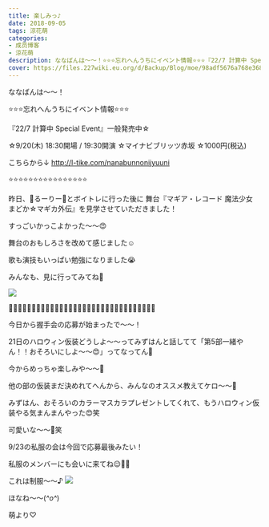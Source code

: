 ```yaml
---
title: 楽しみっ♪
date: 2018-09-05
tags: 涼花萌
categories: 
- 成员博客
- 涼花萌
description: ななばんは〜〜！⭐️⭐️⭐️忘れへんうちにイベント情報⭐️⭐️⭐️『22/7 計算中 Special Event』一般発売中☆☆9/20(木) 18:30開場 / 19:30開演☆マイナビブリッツ赤坂☆1000...
cover: https://files.227wiki.eu.org/d/Backup/Blog/moe/98adf5676a768e3688b59285c4d70.jpg 
---
```







ななばんは〜〜！






⭐️⭐️⭐️忘れへんうちにイベント情報⭐️⭐️⭐️



『22/7 計算中 Special Event』一般発売中☆

☆9/20(木) 18:30開場 / 19:30開演
☆マイナビブリッツ赤坂
☆1000円(税込)



こちらから↓
http://l-tike.com/nanabunnonijyuuni



⭐️⭐️⭐️⭐️⭐️⭐️⭐️⭐️⭐️⭐️⭐️⭐️⭐️⭐️⭐️⭐️











昨日、🐸るーりー🐸とボイトレに行った後に
舞台『マギア・レコード 魔法少女 まどか☆マギカ外伝』を見学させていただきました！







すっごいかっこよかった〜〜😍





舞台のおもしろさを改めて感じました☺️





歌も演技もいっぱい勉強になりました😭






みんなも、見に行ってみてね💓




![](https://files.227wiki.eu.org/d/Backup/Blog/moe/98adf5676a768e3688b59285c4d70.jpg)














🙌🏻🙌🏻🙌🏻🙌🏻🙌🏻🙌🏻🙌🏻🙌🏻🙌🏻🙌🏻🙌🏻🙌🏻🙌🏻🙌🏻🙌🏻🙌🏻




今日から握手会の応募が始まったで〜〜！





21日のハロウィン仮装どうしよ〜〜ってみずはんと話してて「第5部一緒やん！！おそろいにしよ〜〜😍」ってなってん💓




今からめっちゃ楽しみや〜〜💓





他の部の仮装まだ決めれてへんから、みんなのオススメ教えてケロ〜〜🐸






みずはん、おそろいのカラーマスカラプレゼントしてくれて、もうハロウィン仮装やる気まんまんやった😍笑



可愛いな〜〜💓笑








9/23の私服の会は今回で応募最後みたい！





私服のメンバーにも会いに来てね😉💓💓








これは制服〜〜♪
![](https://files.227wiki.eu.org/d/Backup/Blog/moe/98adf5676a768e3688b59285c4d70-01.jpg)










ほなね〜〜(*^o^*)




萌より♡


